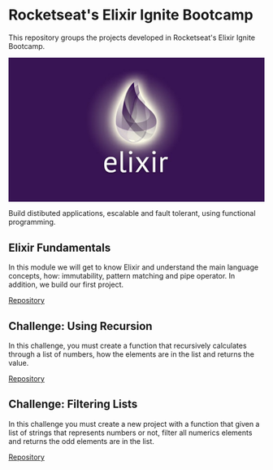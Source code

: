 # Rocketseat's Elixir Ignite Bootcamp

This repository groups the projects developed in Rocketseat's Elixir Ignite Bootcamp.

<p align="center">
  <img src="./assets/elixir.jpeg" align="center">
</p>

Build distibuted applications, escalable and fault tolerant, using functional
programming.

## Elixir Fundamentals

In this module we will get to know Elixir and understand the main language concepts, how: immutability, pattern matching and pipe operator.
In addition, we build our first project.

[Repository](https://github.com/Vyctor/SumList)

## Challenge: Using Recursion

In this challenge, you must create a function that recursively calculates through a list of numbers, how the elements are in the list and returns the value.

[Repository](https://github.com/Vyctor/list_length)

## Challenge: Filtering Lists

In this challenge you must create a new project with a function that given a list of strings that represents numbers or not, filter all numerics elements and returns the odd elements are in the list.

[Repository](https://github.com/Vyctor/list_filter)

